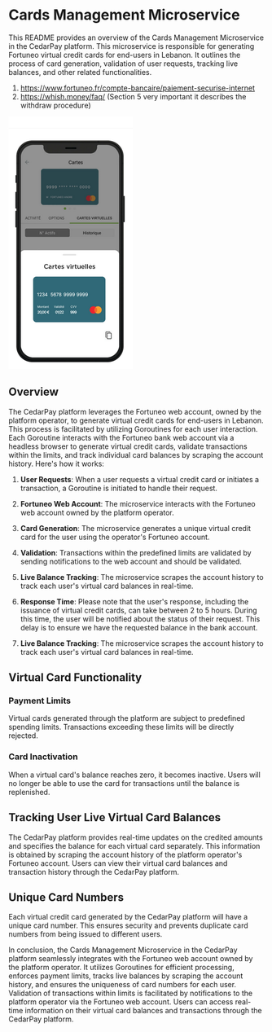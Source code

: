 # Cards Management Microservice

This README provides an overview of the Cards Management Microservice in the CedarPay platform. This microservice is responsible for generating Fortuneo virtual credit cards for end-users in Lebanon. It outlines the process of card generation, validation of user requests, tracking live balances, and other related functionalities.
1. https://www.fortuneo.fr/compte-bancaire/paiement-securise-internet
2. https://whish.money/faq/ (Section 5 very important it describes the withdraw procedure)

![Virtual Credit Card](vcc.png)


## Overview

The CedarPay platform leverages the Fortuneo web account, owned by the platform operator, to generate virtual credit cards for end-users in Lebanon. This process is facilitated by utilizing Goroutines for each user interaction. Each Goroutine interacts with the Fortuneo bank web account via a headless browser to generate virtual credit cards, validate transactions within the limits, and track individual card balances by scraping the account history. Here's how it works:

1. **User Requests**: When a user requests a virtual credit card or initiates a transaction, a Goroutine is initiated to handle their request.

2. **Fortuneo Web Account**: The microservice interacts with the Fortuneo web account owned by the platform operator.

3. **Card Generation**: The microservice generates a unique virtual credit card for the user using the operator's Fortuneo account.

4. **Validation**: Transactions within the predefined limits are validated by sending notifications to the web account and should be validated.

5. **Live Balance Tracking**: The microservice scrapes the account history to track each user's virtual card balances in real-time.

6. **Response Time**: Please note that the user's response, including the issuance of virtual credit cards, can take between 2 to 5 hours. During this time, the user will be notified about the status of their request. This delay is to ensure we have the requested balance in the bank account.

7. **Live Balance Tracking**: The microservice scrapes the account history to track each user's virtual card balances in real-time.


## Virtual Card Functionality

### Payment Limits
Virtual cards generated through the platform are subject to predefined spending limits. Transactions exceeding these limits will be directly rejected.
### Card Inactivation
When a virtual card's balance reaches zero, it becomes inactive. Users will no longer be able to use the card for transactions until the balance is replenished.

## Tracking User Live Virtual Card Balances

The CedarPay platform provides real-time updates on the credited amounts and specifies the balance for each virtual card separately. This information is obtained by scraping the account history of the platform operator's Fortuneo account. Users can view their virtual card balances and transaction history through the CedarPay platform.

## Unique Card Numbers

Each virtual credit card generated by the CedarPay platform will have a unique card number. This ensures security and prevents duplicate card numbers from being issued to different users.

In conclusion, the Cards Management Microservice in the CedarPay platform seamlessly integrates with the Fortuneo web account owned by the platform operator. It utilizes Goroutines for efficient processing, enforces payment limits, tracks live balances by scraping the account history, and ensures the uniqueness of card numbers for each user. Validation of transactions within limits is facilitated by notifications to the platform operator via the Fortuneo web account. Users can access real-time information on their virtual card balances and transactions through the CedarPay platform.
